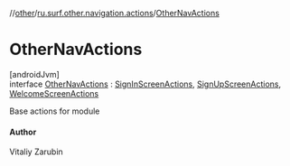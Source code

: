 //[other](../../../index.md)/[ru.surf.other.navigation.actions](../index.md)/[OtherNavActions](index.md)

# OtherNavActions

[androidJvm]\
interface [OtherNavActions](index.md) : [SignInScreenActions](../../ru.surf.other.navigation.actions.impl/-sign-in-screen-actions/index.md), [SignUpScreenActions](../../ru.surf.other.navigation.actions.impl/-sign-up-screen-actions/index.md), [WelcomeScreenActions](../../ru.surf.other.navigation.actions.impl/-welcome-screen-actions/index.md)

Base actions for module

#### Author

Vitaliy Zarubin
